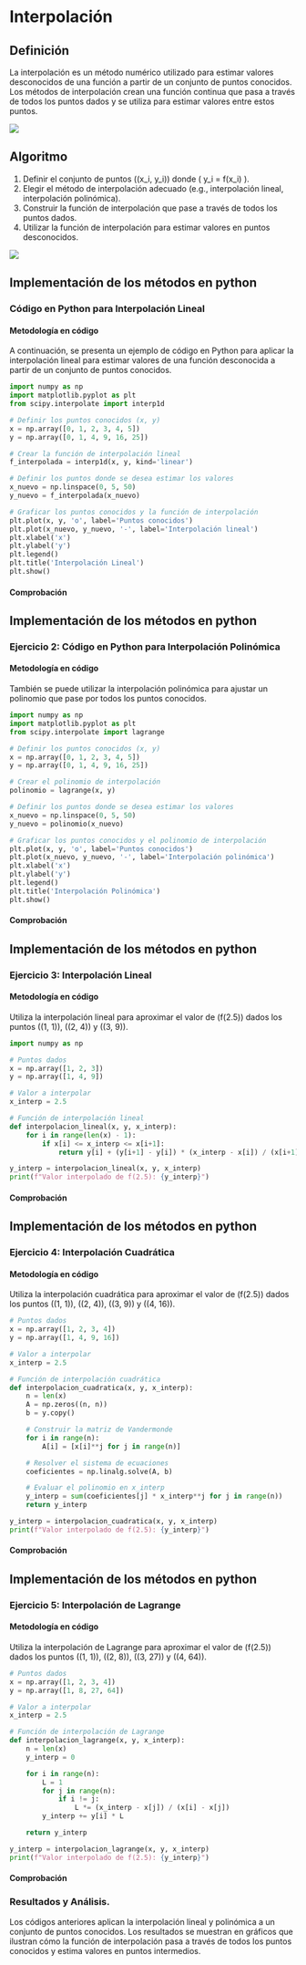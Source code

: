 # Interpolación

## Definición
La interpolación es un método numérico utilizado para estimar valores desconocidos de una función a partir de un conjunto de puntos conocidos. Los métodos de interpolación crean una función continua que pasa a través de todos los puntos dados y se utiliza para estimar valores entre estos puntos.

![](https://github.com/Mexta46/Metodos_Numericos_Tema4/blob/main/Imagenes/Imagenes_tema2/interpolacion.jpg)

## Algoritmo
1. Definir el conjunto de puntos \((x_i, y_i)\) donde \( y_i = f(x_i) \).
2. Elegir el método de interpolación adecuado (e.g., interpolación lineal, interpolación polinómica).
3. Construir la función de interpolación que pase a través de todos los puntos dados.
4. Utilizar la función de interpolación para estimar valores en puntos desconocidos.

![](https://github.com/Mexta46/Metodos_Numericos_Tema4/blob/main/Imagenes/Imagenes_tema2/interpolacionf.png)

## Implementación de los métodos en python
### Código en Python para Interpolación Lineal
#### Metodología en código


A continuación, se presenta un ejemplo de código en Python para aplicar la interpolación lineal para estimar valores de una función desconocida a partir de un conjunto de puntos conocidos.

```python
import numpy as np
import matplotlib.pyplot as plt
from scipy.interpolate import interp1d

# Definir los puntos conocidos (x, y)
x = np.array([0, 1, 2, 3, 4, 5])
y = np.array([0, 1, 4, 9, 16, 25])

# Crear la función de interpolación lineal
f_interpolada = interp1d(x, y, kind='linear')

# Definir los puntos donde se desea estimar los valores
x_nuevo = np.linspace(0, 5, 50)
y_nuevo = f_interpolada(x_nuevo)

# Graficar los puntos conocidos y la función de interpolación
plt.plot(x, y, 'o', label='Puntos conocidos')
plt.plot(x_nuevo, y_nuevo, '-', label='Interpolación lineal')
plt.xlabel('x')
plt.ylabel('y')
plt.legend()
plt.title('Interpolación Lineal')
plt.show()
```

#### Comprobación

## Implementación de los métodos en python
### Ejercicio 2: Código en Python para Interpolación Polinómica
#### Metodología en código

También se puede utilizar la interpolación polinómica para ajustar un polinomio que pase por todos los puntos conocidos.

```python
import numpy as np
import matplotlib.pyplot as plt
from scipy.interpolate import lagrange

# Definir los puntos conocidos (x, y)
x = np.array([0, 1, 2, 3, 4, 5])
y = np.array([0, 1, 4, 9, 16, 25])

# Crear el polinomio de interpolación
polinomio = lagrange(x, y)

# Definir los puntos donde se desea estimar los valores
x_nuevo = np.linspace(0, 5, 50)
y_nuevo = polinomio(x_nuevo)

# Graficar los puntos conocidos y el polinomio de interpolación
plt.plot(x, y, 'o', label='Puntos conocidos')
plt.plot(x_nuevo, y_nuevo, '-', label='Interpolación polinómica')
plt.xlabel('x')
plt.ylabel('y')
plt.legend()
plt.title('Interpolación Polinómica')
plt.show()
```
#### Comprobación

## Implementación de los métodos en python
### Ejercicio 3: Interpolación Lineal
#### Metodología en código

Utiliza la interpolación lineal para aproximar el valor de \(f(2.5)\) dados los puntos \((1, 1)\), \((2, 4)\) y \((3, 9)\).

```python
import numpy as np

# Puntos dados
x = np.array([1, 2, 3])
y = np.array([1, 4, 9])

# Valor a interpolar
x_interp = 2.5

# Función de interpolación lineal
def interpolacion_lineal(x, y, x_interp):
    for i in range(len(x) - 1):
        if x[i] <= x_interp <= x[i+1]:
            return y[i] + (y[i+1] - y[i]) * (x_interp - x[i]) / (x[i+1] - x[i])

y_interp = interpolacion_lineal(x, y, x_interp)
print(f"Valor interpolado de f(2.5): {y_interp}")
```

#### Comprobación

## Implementación de los métodos en python
### Ejercicio 4: Interpolación Cuadrática
#### Metodología en código

Utiliza la interpolación cuadrática para aproximar el valor de \(f(2.5)\) dados los puntos \((1, 1)\), \((2, 4)\), \((3, 9)\) y \((4, 16)\).

```python
# Puntos dados
x = np.array([1, 2, 3, 4])
y = np.array([1, 4, 9, 16])

# Valor a interpolar
x_interp = 2.5

# Función de interpolación cuadrática
def interpolacion_cuadratica(x, y, x_interp):
    n = len(x)
    A = np.zeros((n, n))
    b = y.copy()

    # Construir la matriz de Vandermonde
    for i in range(n):
        A[i] = [x[i]**j for j in range(n)]

    # Resolver el sistema de ecuaciones
    coeficientes = np.linalg.solve(A, b)

    # Evaluar el polinomio en x_interp
    y_interp = sum(coeficientes[j] * x_interp**j for j in range(n))
    return y_interp

y_interp = interpolacion_cuadratica(x, y, x_interp)
print(f"Valor interpolado de f(2.5): {y_interp}")
```

#### Comprobación

## Implementación de los métodos en python
### Ejercicio 5: Interpolación de Lagrange
#### Metodología en código

Utiliza la interpolación de Lagrange para aproximar el valor de \(f(2.5)\) dados los puntos \((1, 1)\), \((2, 8)\), \((3, 27)\) y \((4, 64)\).

```python
# Puntos dados
x = np.array([1, 2, 3, 4])
y = np.array([1, 8, 27, 64])

# Valor a interpolar
x_interp = 2.5

# Función de interpolación de Lagrange
def interpolacion_lagrange(x, y, x_interp):
    n = len(x)
    y_interp = 0

    for i in range(n):
        L = 1
        for j in range(n):
            if i != j:
                L *= (x_interp - x[j]) / (x[i] - x[j])
        y_interp += y[i] * L

    return y_interp

y_interp = interpolacion_lagrange(x, y, x_interp)
print(f"Valor interpolado de f(2.5): {y_interp}")
```
#### Comprobación

### Resultados y Análisis.
Los códigos anteriores aplican la interpolación lineal y polinómica a un conjunto de puntos conocidos. Los resultados se muestran en gráficos que ilustran cómo la función de interpolación pasa a través de todos los puntos conocidos y estima valores en puntos intermedios.
